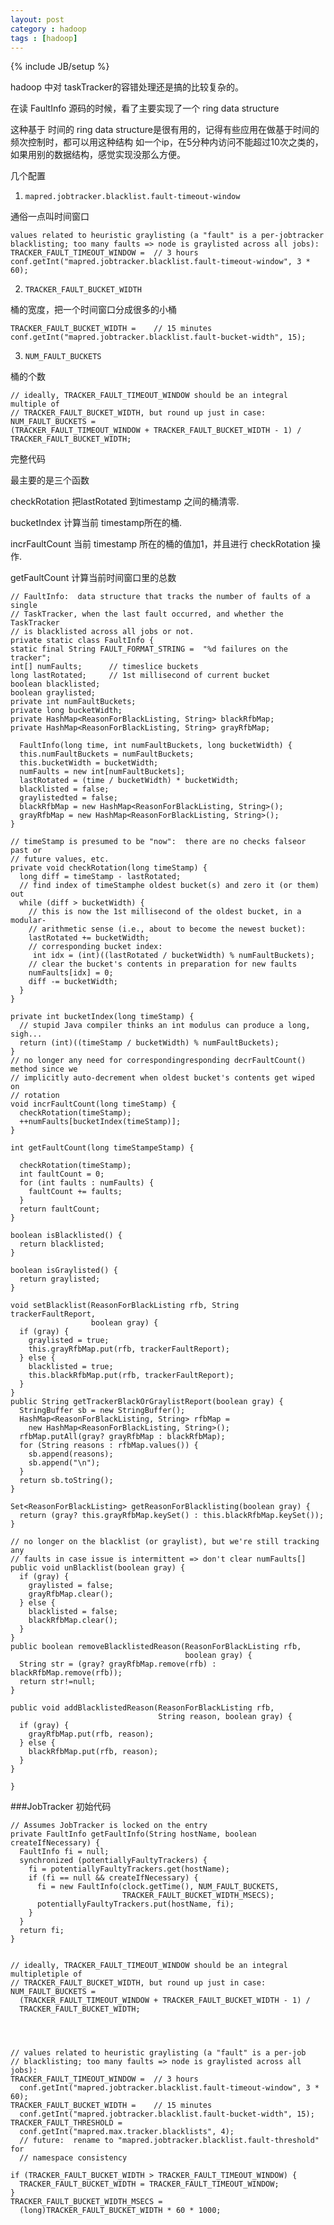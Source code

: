 ```yaml
---
layout: post
category : hadoop
tags : [hadoop]
---
```

{% include JB/setup %}

hadoop 中对 taskTracker的容错处理还是搞的比较复杂的。

在读 FaultInfo 源码的时候，看了主要实现了一个 ring data structure

这种基于 时间的 ring data structure是很有用的，记得有些应用在做基于时间的频次控制时，都可以用这种结构
如一个ip，在5分种内访问不能超过10次之类的，如果用别的数据结构，感觉实现没那么方便。


几个配置

1. `mapred.jobtracker.blacklist.fault-timeout-window`

通俗一点叫时间窗口

    values related to heuristic graylisting (a "fault" is a per-jobtracker
    blacklisting; too many faults => node is graylisted across all jobs):
    TRACKER_FAULT_TIMEOUT_WINDOW =  // 3 hours
    conf.getInt("mapred.jobtracker.blacklist.fault-timeout-window", 3 * 60);


2. `TRACKER_FAULT_BUCKET_WIDTH`

桶的宽度，把一个时间窗口分成很多的小桶

    TRACKER_FAULT_BUCKET_WIDTH =    // 15 minutes
    conf.getInt("mapred.jobtracker.blacklist.fault-bucket-width", 15);


3. `NUM_FAULT_BUCKETS`

桶的个数

    // ideally, TRACKER_FAULT_TIMEOUT_WINDOW should be an integral multiple of
    // TRACKER_FAULT_BUCKET_WIDTH, but round up just in case:
    NUM_FAULT_BUCKETS =
    (TRACKER_FAULT_TIMEOUT_WINDOW + TRACKER_FAULT_BUCKET_WIDTH - 1) /
    TRACKER_FAULT_BUCKET_WIDTH;


完整代码

最主要的是三个函数

checkRotation 把lastRotated 到timestamp 之间的桶清零.

bucketIndex 计算当前 timestamp所在的桶.

incrFaultCount 当前 timestamp 所在的桶的值加1，并且进行 checkRotation 操作.

getFaultCount 计算当前时间窗口里的总数


    // FaultInfo:  data structure that tracks the number of faults of a single
    // TaskTracker, when the last fault occurred, and whether the TaskTracker
    // is blacklisted across all jobs or not.
    private static class FaultInfo {
    static final String FAULT_FORMAT_STRING =  "%d failures on the tracker";
    int[] numFaults;      // timeslice buckets
    long lastRotated;     // 1st millisecond of current bucket
    boolean blacklisted;
    boolean graylisted;
    private int numFaultBuckets;
    private long bucketWidth;
    private HashMap<ReasonForBlackListing, String> blackRfbMap;
    private HashMap<ReasonForBlackListing, String> grayRfbMap;

      FaultInfo(long time, int numFaultBuckets, long bucketWidth) {
      this.numFaultBuckets = numFaultBuckets;
      this.bucketWidth = bucketWidth;
      numFaults = new int[numFaultBuckets];
      lastRotated = (time / bucketWidth) * bucketWidth;
      blacklisted = false;
      graylistedted = false;
      blackRfbMap = new HashMap<ReasonForBlackListing, String>();
      grayRfbMap = new HashMap<ReasonForBlackListing, String>();
    }

    // timeStamp is presumed to be "now":  there are no checks falseor past or
    // future values, etc.
    private void checkRotation(long timeStamp) {
      long diff = timeStamp - lastRotated;
      // find index of timeStamphe oldest bucket(s) and zero it (or them) out
      while (diff > bucketWidth) {
        // this is now the 1st millisecond of the oldest bucket, in a modular-
        // arithmetic sense (i.e., about to become the newest bucket):
        lastRotated += bucketWidth;
        // corresponding bucket index:
         int idx = (int)((lastRotated / bucketWidth) % numFaultBuckets);
        // clear the bucket's contents in preparation for new faults
        numFaults[idx] = 0;
        diff -= bucketWidth;
      }
    }

    private int bucketIndex(long timeStamp) {
      // stupid Java compiler thinks an int modulus can produce a long, sigh...
      return (int)((timeStamp / bucketWidth) % numFaultBuckets);
    }
    // no longer any need for correspondingresponding decrFaultCount() method since we
    // implicitly auto-decrement when oldest bucket's contents get wiped on
    // rotation
    void incrFaultCount(long timeStamp) {
      checkRotation(timeStamp);
      ++numFaults[bucketIndex(timeStamp)];
    }

    int getFaultCount(long timeStampeStamp) {

      checkRotation(timeStamp);
      int faultCount = 0;
      for (int faults : numFaults) {
        faultCount += faults;
      }
      return faultCount;
    }

    boolean isBlacklisted() {
      return blacklisted;
    }

    boolean isGraylisted() {
      return graylisted;
    }

    void setBlacklist(ReasonForBlackListing rfb, String trackerFaultReport,
                      boolean gray) {
      if (gray) {
        graylisted = true;
        this.grayRfbMap.put(rfb, trackerFaultReport);
      } else {
        blacklisted = true;
        this.blackRfbMap.put(rfb, trackerFaultReport);
      }
    }
    public String getTrackerBlackOrGraylistReport(boolean gray) {
      StringBuffer sb = new StringBuffer();
      HashMap<ReasonForBlackListing, String> rfbMap =
        new HashMap<ReasonForBlackListing, String>();
      rfbMap.putAll(gray? grayRfbMap : blackRfbMap);
      for (String reasons : rfbMap.values()) {
        sb.append(reasons);
        sb.append("\n");
      }
      return sb.toString();
    }

    Set<ReasonForBlackListing> getReasonForBlacklisting(boolean gray) {
      return (gray? this.grayRfbMap.keySet() : this.blackRfbMap.keySet());
    }

    // no longer on the blacklist (or graylist), but we're still tracking any
    // faults in case issue is intermittent => don't clear numFaults[]
    public void unBlacklist(boolean gray) {
      if (gray) {
        graylisted = false;
        grayRfbMap.clear();
      } else {
        blacklisted = false;
        blackRfbMap.clear();
      }
    }
    public boolean removeBlacklistedReason(ReasonForBlackListing rfb,
                                           boolean gray) {
      String str = (gray? grayRfbMap.remove(rfb) : blackRfbMap.remove(rfb));
      return str!=null;
    }

    public void addBlacklistedReason(ReasonForBlackListing rfb,
                                     String reason, boolean gray) {
      if (gray) {
        grayRfbMap.put(rfb, reason);
      } else {
        blackRfbMap.put(rfb, reason);
      }
    }

    }




###JobTracker 初始代码

    // Assumes JobTracker is locked on the entry
    private FaultInfo getFaultInfo(String hostName, boolean createIfNecessary) {
      FaultInfo fi = null;
      synchronized (potentiallyFaultyTrackers) {
        fi = potentiallyFaultyTrackers.get(hostName);
        if (fi == null && createIfNecessary) {
          fi = new FaultInfo(clock.getTime(), NUM_FAULT_BUCKETS,
                             TRACKER_FAULT_BUCKET_WIDTH_MSECS);
          potentiallyFaultyTrackers.put(hostName, fi);
        }
      }
      return fi;
    }

                
    // ideally, TRACKER_FAULT_TIMEOUT_WINDOW should be an integral multipletiple of
    // TRACKER_FAULT_BUCKET_WIDTH, but round up just in case:
    NUM_FAULT_BUCKETS =
      (TRACKER_FAULT_TIMEOUT_WINDOW + TRACKER_FAULT_BUCKET_WIDTH - 1) /
      TRACKER_FAULT_BUCKET_WIDTH;




    // values related to heuristic graylisting (a "fault" is a per-job
    // blacklisting; too many faults => node is graylisted across all jobs):
    TRACKER_FAULT_TIMEOUT_WINDOW =  // 3 hours
      conf.getInt("mapred.jobtracker.blacklist.fault-timeout-window", 3 * 60);
    TRACKER_FAULT_BUCKET_WIDTH =    // 15 minutes
      conf.getInt("mapred.jobtracker.blacklist.fault-bucket-width", 15);
    TRACKER_FAULT_THRESHOLD =
      conf.getInt("mapred.max.tracker.blacklists", 4);
      // future:  rename to "mapred.jobtracker.blacklist.fault-threshold" for
      // namespace consistency

    if (TRACKER_FAULT_BUCKET_WIDTH > TRACKER_FAULT_TIMEOUT_WINDOW) {
      TRACKER_FAULT_BUCKET_WIDTH = TRACKER_FAULT_TIMEOUT_WINDOW;
    }
    TRACKER_FAULT_BUCKET_WIDTH_MSECS =
      (long)TRACKER_FAULT_BUCKET_WIDTH * 60 * 1000;




